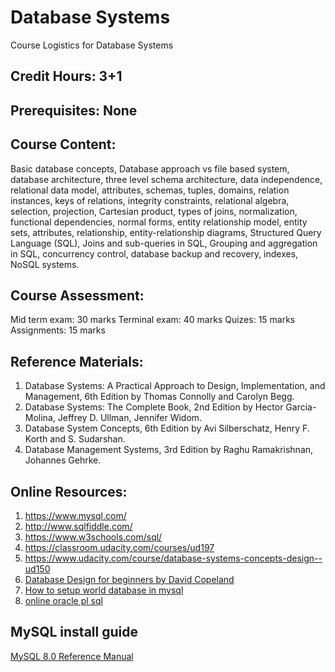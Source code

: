 # Database Systems
Course Logistics for Database Systems

## Credit Hours: 3+1  

## Prerequisites: None

## Course Content:
Basic database concepts, Database approach vs file based system, database architecture, three level schema architecture, data independence, relational data model, attributes, schemas, tuples, domains, relation instances, keys of relations, integrity constraints, relational algebra, selection, projection, Cartesian product, types of joins, normalization, functional dependencies, normal forms, entity relationship model, entity sets, attributes, relationship, entity-relationship diagrams, Structured Query Language (SQL), Joins and sub-queries in SQL, Grouping and aggregation in SQL, concurrency control, database backup and recovery, indexes, NoSQL systems.

## Course Assessment:  

Mid term exam: 30 marks
Terminal exam: 40 marks
Quizes: 15 marks
Assignments: 15 marks

## Reference Materials:

1. Database Systems: A Practical Approach to Design, Implementation, and Management, 6th Edition by Thomas Connolly and Carolyn Begg.  
2. Database Systems: The Complete Book, 2nd Edition by Hector Garcia-Molina, Jeffrey D. Ullman, Jennifer Widom.  
3. Database System Concepts, 6th Edition by Avi Silberschatz, Henry F. Korth and S. Sudarshan.  
4. Database Management Systems, 3rd Edition by Raghu Ramakrishnan, Johannes Gehrke.  

## Online Resources:

1. https://www.mysql.com/  
2. http://www.sqlfiddle.com/  
3. https://www.w3schools.com/sql/  
4. https://classroom.udacity.com/courses/ud197 
5. https://www.udacity.com/course/database-systems-concepts-design--ud150
6. [Database Design for beginners by David Copeland](https://youtu.be/1VsSXRPEBo0)
7. [How to setup world database in mysql](https://dev.mysql.com/doc/world-setup/en/world-setup-installation.html)
8. [online oracle pl sql](https://livesql.oracle.com/)

## MySQL install guide

[MySQL 8.0 Reference Manual](https://dev.mysql.com/doc/refman/8.0/en/)
